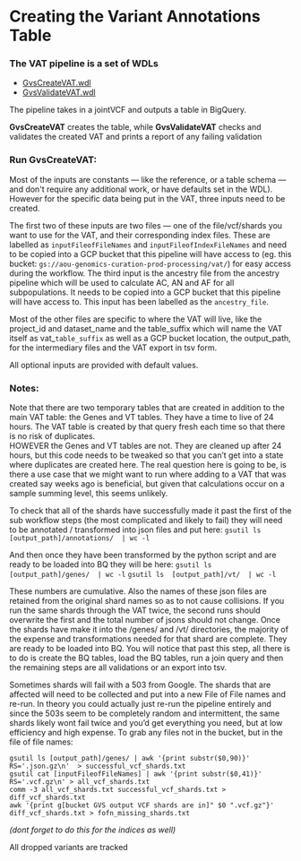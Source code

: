 # Creating the Variant Annotations Table

### The VAT pipeline is a set of WDLs
- [GvsCreateVAT.wdl](/scripts/variantstore/wdl/GvsCreateVAT.wdl)
- [GvsValidateVAT.wdl](/scripts/variantstore/variant_annotations_table/GvsValidateVAT.wdl)

The pipeline takes in a jointVCF and outputs a table in BigQuery.

**GvsCreateVAT** creates the table, while
**GvsValidateVAT** checks and validates the created VAT and prints a report of any failing validation


### Run GvsCreateVAT:

Most of the inputs are constants — like the reference, or a table schema — and don't require any additional work, or have defaults set in the WDL). However for the specific data being put in the VAT, three inputs need to be created.

The first two of these inputs are two files — one of the file/vcf/shards you want to use for the VAT, and their corresponding index files. These are labelled as `inputFileofFileNames` and `inputFileofIndexFileNames` and need to be copied into a GCP bucket that this pipeline will have access to (eg. this bucket: `gs://aou-genomics-curation-prod-processing/vat/`) for easy access during the workflow.
The third input is the ancestry file from the ancestry pipeline which will be used to calculate AC, AN and AF for all subpopulations. It needs to be copied into a GCP bucket that this pipeline will have access to. This input has been labelled as the `ancestry_file`.

Most of the other files are specific to where the VAT will live, like the project_id and dataset_name and the table_suffix which will name the VAT itself as vat_`table_suffix` as well as a GCP bucket location, the output_path, for the intermediary files and the VAT export in tsv form.

All optional inputs are provided with default values.


### Notes:

Note that there are two temporary tables that are created in addition to the main VAT table: the Genes and VT tables. They have a time to live of 24 hours.
The VAT table is created by that query fresh each time so that there is no risk of duplicates.  
HOWEVER the Genes and VT tables are not. They are cleaned up after 24 hours, but this code needs to be tweaked so that you can’t get into a state where duplicates are created here. The real question here is going to be, is there a use case that we might want to run where adding to a VAT that was created say weeks ago is beneficial, but given that calculations occur on a sample summing level, this seems unlikely.


To check that all of the shards have successfully made it past the first of the sub workflow steps (the most complicated and likely to fail) they will need to be annotated / transformed into json files and put here:
`gsutil ls  [output_path]/annotations/  | wc -l`

And then once they have been transformed by the python script and are ready to be loaded into BQ they will be here:
`gsutil ls  [output_path]/genes/  | wc -l`
`gsutil ls  [output_path]/vt/  | wc -l`

These numbers are cumulative. Also the names of these json files are retained from the original shard names so as to not cause collisions. If you run the same shards through the VAT twice, the second runs should overwrite the first and the total number of jsons should not change.
Once the shards have make it into the /genes/ and /vt/ directories, the majority of the expense and transformations needed for that shard are complete.
They are ready to be loaded into BQ. You will notice that past this step, all there is to do is create the BQ tables, load the BQ tables, run a join query and then the remaining steps are all validations or an export into tsv.


Sometimes shards will fail with a 503 from Google. The shards that are affected will need to be collected and put into a new File of File names and re-run.
In theory you could actually just re-run the pipeline entirely and since the 503s seem to be completely random and intermittent, the same shards likely wont fail twice and you’d get everything you need, but at low efficiency and high expense.
To grab any files not in the bucket, but in the file of file names:

`gsutil ls [output_path]/genes/ | awk '{print substr($0,90)}' RS='.json.gz\n'  > successful_vcf_shards.txt`  
`gsutil cat [inputFileofFileNames] | awk '{print substr($0,41)}' RS='.vcf.gz\n' > all_vcf_shards.txt`  
`comm -3 all_vcf_shards.txt successful_vcf_shards.txt > diff_vcf_shards.txt`  
`awk '{print g[bucket GVS output VCF shards are in]" $0 ".vcf.gz"}' diff_vcf_shards.txt > fofn_missing_shards.txt`  

_(dont forget to do this for the indices as well)_

All dropped variants are tracked













